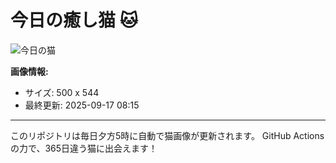 # 今日の癒し猫 🐱

![今日の猫](https://cdn2.thecatapi.com/images/6mm.jpg)

**画像情報:**
- サイズ: 500 x 544
- 最終更新: 2025-09-17 08:15

---

このリポジトリは毎日夕方5時に自動で猫画像が更新されます。
GitHub Actionsの力で、365日違う猫に出会えます！
